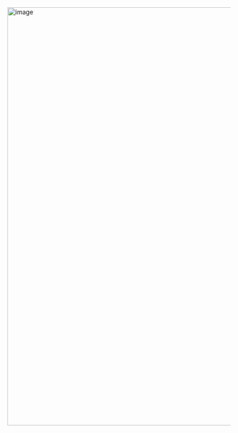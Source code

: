 <img width="941" alt="image" src="https://github.com/IsmatQasim/Todo-App-JS/assets/127964069/c3ebaf19-b20f-49ce-a6d6-f4019fda5f7b">
